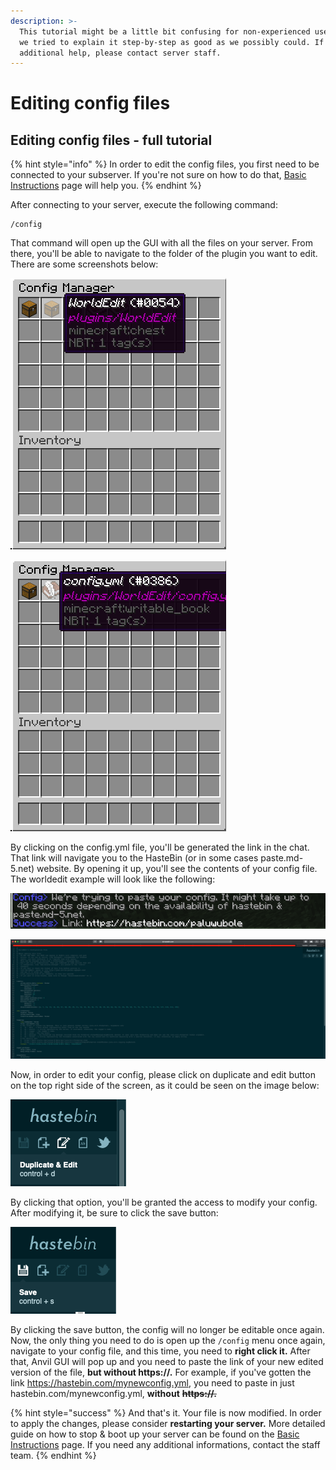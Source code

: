 ```yaml
---
description: >-
  This tutorial might be a little bit confusing for non-experienced users, but
  we tried to explain it step-by-step as good as we possibly could. If you need
  additional help, please contact server staff.
---
```


# Editing config files

## Editing config files - full tutorial

{% hint style="info" %}
In order to edit the config files, you first need to be connected to your subserver. If you're not sure on how to do that, [Basic Instructions](basic-instructions.md) page will help you.
{% endhint %}

After connecting to your server, execute the following command:

```text
/config
```

That command will open up the GUI with all the files on your server. From there, you'll be able to navigate to the folder of the plugin you want to edit. There are some screenshots below:

![The main GUI that will show all the contents of /plugins directory](../.gitbook/assets/screen-shot-2020-05-13-at-6.15.01-pm.png)

![By clicking on the WorldEdit folder, we&apos;ve entered the sub-folder content.](../.gitbook/assets/screen-shot-2020-05-13-at-6.15.08-pm.png)

By clicking on the config.yml file, you'll be generated the link in the chat. That link will navigate you to the HasteBin \(or in some cases paste.md-5.net\) website. By opening it up, you'll see the contents of your config file. The worldedit example will look like the following:

![By clicking on config.yml, we&apos;ve gotten the hastebin link. We&apos;ll open it up in the next screenshot.](../.gitbook/assets/screen-shot-2020-05-13-at-6.19.21-pm.png)

![And here is our config](../.gitbook/assets/screen-shot-2020-05-13-at-6.20.35-pm.png)

Now, in order to edit your config, please click on duplicate and edit button on the top right side of the screen, as it could be seen on the image below:

![By clicking on duplicate &amp; edit button, our config will become editable](../.gitbook/assets/screen-shot-2020-05-13-at-6.22.48-pm.png)

By clicking that option, you'll be granted the access to modify your config. After modifying it, be sure to click the save button:

![](../.gitbook/assets/screen-shot-2020-05-13-at-6.24.05-pm.png)

By clicking the save button, the config will no longer be editable once again. Now, the only thing you need to do is open up the `/config` menu once again, navigate to your config file, and this time, you need to **right click it.** After that, Anvil GUI will pop up and you need to paste the link of your new edited version of the file, **but without https://.** For example, if you've gotten the link https://hastebin.com/mynewconfig.yml, you need to paste in just hastebin.com/mynewconfig.yml, **without** ~~**https://.**~~

{% hint style="success" %}
And that's it. Your file is now modified. In order to apply the changes, please consider **restarting your server.** More detailed guide on how to stop & boot up your server can be found on the [Basic Instructions](basic-instructions.md) page. If you need any additional informations, contact the staff team.
{% endhint %}

